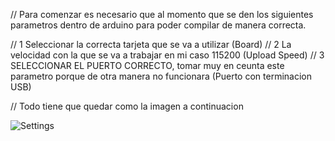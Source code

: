 // Para comenzar es necesario que al momento que se den los siguientes parametros dentro de arduino para poder compilar de manera correcta.

// 1 Seleccionar la correcta tarjeta que se va a utilizar (Board)
// 2 La velocidad con la que se va a trabajar en mi caso 115200 (Upload Speed)
// 3 SELECCIONAR EL PUERTO CORRECTO, tomar muy en ceunta este parametro porque de otra manera no funcionara (Puerto con terminacion USB)

// Todo tiene que quedar como la imagen a continuacion


![Settings](https://user-images.githubusercontent.com/67432471/153494819-cac27bd6-8f02-4c9e-9963-825d9487a77b.png)
